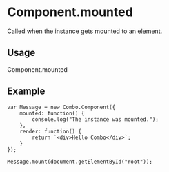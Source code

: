 # Component.mounted

Called when the instance gets mounted to an element.

## Usage

Component.mounted

## Example

	var Message = new Combo.Component({
		mounted: function() {
			console.log("The instance was mounted.");
		},
		render: function() {
			return `<div>Hello Combo</div>`;
		}
	});

	Message.mount(document.getElementById("root"));

